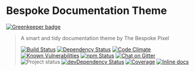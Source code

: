 # Bespoke Documentation Theme

[![Greenkeeper badge](https://badges.greenkeeper.io/MarkGriffiths/documentation-theme-bespoke.svg)](https://greenkeeper.io/)

> A smart and tidy documentation theme by The Bespoke Pixel
>
> [![Build Status][build-badge]][travis]
> [![Dependency Status][david-badge]][david]
> [![Code Climate][code-climate-badge]][code-climate]
> [![Known Vulnerabilities][snyk-badge]][snyk]
> [![npm Status][npm-badge]][npm]
> [![Chat on Gitter][gitter-badge]][gitter]  
> ![Project status][project-badge]
> [![devDependency Status][david-dev-badge]][david-dev]
> [![Coverage][coverage-badge]][coverage]
> [![Inline docs][inch-badge]][inch]

[gitter-badge]: https://img.shields.io/gitter/room/MarkGriffiths/help.svg?style=flat
[project-badge]: http://img.shields.io/badge/status-beta-blue.svg?style=flat
[build-badge]: http://img.shields.io/travis/MarkGriffiths/documentation-theme-bespoke.svg?branch=master&style=flat&logo=travis
[david-badge]: http://img.shields.io/david/MarkGriffiths/documentation-theme-bespoke.svg?branch=master&style=flat
[david-dev-badge]: http://img.shields.io/david/dev/MarkGriffiths/documentation-theme-bespoke.svg?branch=master&style=flat
[npm-badge]: https://img.shields.io/npm/v/documentation-theme-bespoke.svg?style=flat&logo=npm
[snyk-badge]: https://snyk.io/test/github/markgriffiths/documentation-theme-bespoke/badge.svg?style=flat
[inch-badge]: http://inch-ci.org/github/MarkGriffiths/documentation-theme-bespoke.svg?branch=master&style=shields
[code-climate-badge]: https://api.codeclimate.com/v1/badges/43d4085fbdef2a26beec/maintainability
[coverage-badge]: https://api.codeclimate.com/v1/badges/43d4085fbdef2a26beec/test_coverage

[travis]: https://travis-ci.org/MarkGriffiths/documentation-theme-bespoke
[david]: https://david-dm.org/MarkGriffiths/documentation-theme-bespoke/master
[david-dev]: https://david-dm.org/MarkGriffiths/documentation-theme-bespoke/master#info=devDependencies
[npm]: https://www.npmjs.com/package/documentation-theme-bespoke
[snyk]: https://snyk.io/test/github/markgriffiths/documentation-theme-bespoke
[code-climate]: https://codeclimate.com/github/MarkGriffiths/documentation-theme-bespoke
[coverage]: https://codeclimate.com/coverage/github/MarkGriffiths/documentation-theme-bespoke
[inch]: http://inch-ci.org/github/MarkGriffiths/documentation-theme-bespoke
[gitter]: https://gitter.im/MarkGriffiths/help?utm_source=badge&utm_medium=badge&utm_campaign=pr-badge&utm_content=badge
